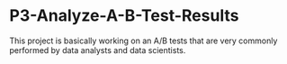 # P3-Analyze-A-B-Test-Results
This project is basically working on an A/B tests that are very commonly performed by data analysts and data scientists.

